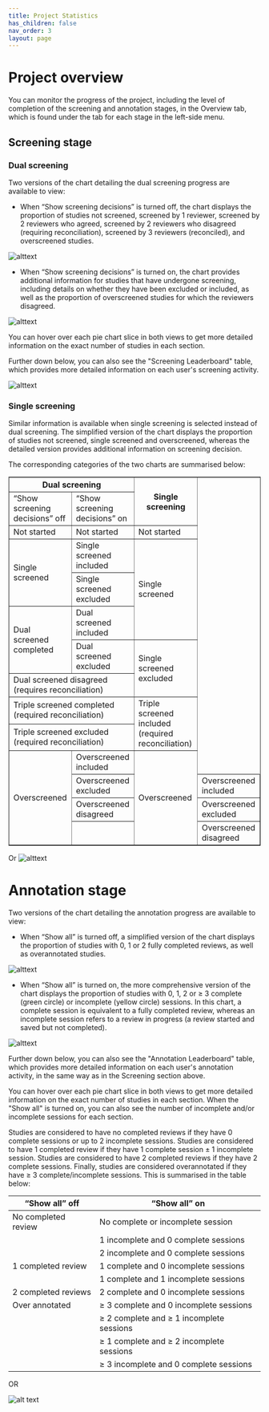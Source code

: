 ```yaml
---
title: Project Statistics
has_children: false
nav_order: 3
layout: page
---
```


# Project overview 

You can monitor the progress of the project, including the level of completion of the screening and annotation stages, in the Overview tab, which is found under the tab for each stage in the left-side menu.  

## Screening stage 

### Dual screening 

Two versions of the chart detailing the dual screening progress are available to view: 

- When “Show screening decisions” is turned off, the chart displays the proportion of studies not screened, screened by 1 reviewer, screened by 2 reviewers who agreed, screened by 2 reviewers who disagreed (requiring reconciliation), screened by 3 reviewers (reconciled), and overscreened studies.  


![alttext](figs/Fig_Project-Stats_Screening_CSI.png)


- When “Show screening decisions” is turned on, the chart provides additional information for studies that have undergone screening, including details on whether they have been excluded or included, as well as the proportion of overscreened studies for which the reviewers disagreed. 


![alttext](figs/Fig_Project-Stats_Screening2_CSI.png)


You can hover over each pie chart slice in both views to get more detailed information on the exact number of studies in each section.


Further down below, you can also see the "Screening Leaderboard" table, which provides more detailed information on each user's screening activity.


![alttext](figs/Fig_Project-Stats_Screening3_CSI.png)


### Single screening 

Similar information is available when single screening is selected instead of dual screening. The simplified version of the chart displays the proportion of studies not screened, single screened and overscreened, whereas the detailed version provides additional information on screening decision. 

The corresponding categories of the two charts are summarised below: 

<table border="1" cellspacing="0" cellpadding="5">
  <tr>
    <th colspan="2">Dual screening</th>
    <th rowspan="2">Single screening</th>
  </tr>
  <tr>
    <td>“Show screening decisions” off</td>
    <td>“Show screening decisions” on</td>
  </tr>
  <tr>
    <td>Not started</td>
    <td>Not started</td>
    <td>Not started</td>
  </tr>
  <tr>
    <td rowspan="2">Single screened</td>
    <td>Single screened included</td>
    <td rowspan="3">Single screened</td>
  </tr>
  <tr>
    <td>Single screened excluded</td>
  </tr>
  <tr>
    <td rowspan="2">Dual screened completed</td>
    <td>Dual screened included</td>
  </tr>
  <tr>
    <td>Dual screened excluded</td>
    <td rowspan="2">Single screened excluded</td>
  </tr>
  <tr>
    <td colspan="2">Dual screened disagreed (requires reconciliation)</td>
  </tr>
  <tr>
    <td colspan="2">Triple screened completed (required reconciliation)</td>
    <td rowspan="2">Triple screened included (required reconciliation)</td>
  </tr>
  <tr>
    <td colspan="2">Triple screened excluded (required reconciliation)</td>
  </tr>
  <tr>
    <td rowspan="4">Overscreened</td>
    <td>Overscreened included</td>
    <td rowspan="4">Overscreened</td>
  </tr>
  <tr>
    <td>Overscreened excluded</td>
    <td>Overscreened included</td>
  </tr>
  <tr>
    <td>Overscreened disagreed</td>
    <td>Overscreened excluded</td>
  </tr>
  <tr>
    <td></td>
    <td>Overscreened disagreed</td>
  </tr>
</table>

Or
![alttext](figs/Fig_table1_stats-userguide_CSI.png)

# Annotation stage 

Two versions of the chart detailing the annotation progress are available to view:  

- When “Show all” is turned off, a simplified version of the chart displays the proportion of studies with 0, 1 or 2 fully completed reviews, as well as overannotated studies.  


![alttext](figs/Fig_Project-Stats_Annotation_CSI.png)


- When “Show all” is turned on, the more comprehensive version of the chart displays the proportion of studies with 0, 1, 2 or ≥ 3 complete (green circle) or incomplete (yellow circle) sessions. In this chart, a complete session is equivalent to a fully completed review, whereas an incomplete session refers to a review in progress (a review started and saved but not completed).  

 
 ![alttext](figs/Fig_Project-Stats_Annotation2_CSI.png)


Further down below, you can also see the "Annotation Leaderboard" table, which provides more detailed information on each user's annotation activity, in the same way as in the Screening section above.

You can hover over each pie chart slice in both views to get more detailed information on the exact number of studies in each section. When the "Show all" is turned on, you can also see the number of incomplete and/or incomplete sessions for each section.

Studies are considered to have no completed reviews if they have 0 complete sessions or up to 2 incomplete sessions. Studies are considered to have 1 completed review if they have 1 complete session ± 1 incomplete session. Studies are considered to have 2 completed reviews if they have 2 complete sessions. Finally, studies are considered overannotated if they have ≥ 3 complete/incomplete sessions. This is summarised in the table below:  


| “Show all” off         | “Show all” on                                      |
|------------------------|---------------------------------------------------|
| No completed review   | No complete or incomplete session                 |
|                        | 1 incomplete and 0 complete sessions              |
|                        | 2 incomplete and 0 complete sessions              |
| 1 completed review    | 1 complete and 0 incomplete sessions              |
|                        | 1 complete and 1 incomplete sessions              |
| 2 completed reviews   | 2 complete and 0 incomplete sessions              |
| Over annotated        | ≥ 3 complete and 0 incomplete sessions            |
|                        | ≥ 2 complete and ≥ 1 incomplete sessions          |
|                        | ≥ 1 complete and ≥ 2 incomplete sessions          |
|                        | ≥ 3 incomplete and 0 complete sessions            |


OR

![alt text](Fig_table2_stats-userguide_CSI.png)